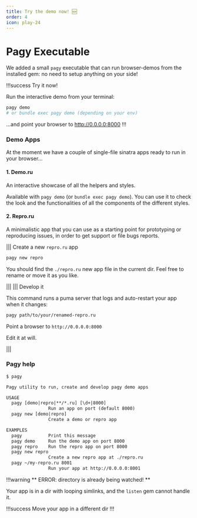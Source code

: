 ```yaml
---
title: Try the demo now! 🆕
order: 4
icon: play-24
---
```


# Pagy Executable

We added a small `pagy` executable that can run browser-demos from the installed gem: no need to setup
anything on your side!

!!!success Try it now!

Run the interactive demo from your terminal:

```sh
pagy demo
# or bundle exec pagy demo (depending on your env)
```

...and point your browser to http://0.0.0.0:8000
!!!

### Demo Apps

At the moment we have a couple of single-file sinatra apps ready to run in your browser...

#### 1. Demo.ru

An interactive showcase of all the helpers and styles.

Available with `pagy demo` (or `bundle exec pagy demo`). You can use it to check the look and the functionalities of 
all the components of the different styles.

#### 2. Repro.ru

A minimalistic app that you can use as a starting point for prototyping or reproducing issues, in order
to get support or file bugs reports.

||| Create a new `repro.ru` app

```sh
pagy new repro
```

You should find the `./repro.ru` new app file in the current dir. Feel free to rename or move it as you like.

|||
||| Develop it

This command runs a puma server that logs and auto-restart your app when it changes:

```sh
pagy path/to/your/renamed-repro.ru
```

Point a browser to `http://0.0.0.0:8000`

Edit it at will.

|||

### Pagy help

```txt
$ pagy

Pagy utility to run, create and develop pagy demo apps

USAGE  
  pagy [demo|repro|**/*.ru] [\d+|8000] 
                Run an app on port (default 8000)
  pagy new [demo|repro] 
                Create a demo or repro app   

EXAMPLES
  pagy          Print this message
  pagy demo     Run the demo app on port 8000
  pagy repro    Run the repro app on port 8000
  pagy new repro 
                Create a new repro app at ./repro.ru 
  pagy ~/my-repro.ru 8001
                Run your app at http://0.0.0.0:8001
```

!!!warning ** ERROR: directory is already being watched! **

Your app is in a dir with looping simlinks, and the `listen` gem cannot handle it.

!!!success Move your app in a different dir
!!!
